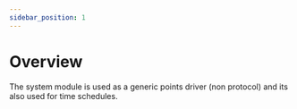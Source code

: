 ```yaml
---
sidebar_position: 1
---
```


# Overview

The system module is used as a generic points driver (non protocol) and its also used for time schedules.








